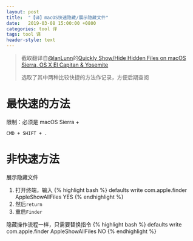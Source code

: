 ```yaml
---
layout: post
title:  "【译】macOS快速隐藏/展示隐藏文件"
date:   2019-03-08 15:00:00 +0800
categories: tool 译
tags: tool 译
header-style: text
---
```



>
> 截取翻译自[@lanLunn](https://twitter.com/IanLunn/)的[Quickly Show/Hide Hidden Files on macOS Sierra, OS X El Capitan & Yosemite](https://ianlunn.co.uk/articles/quickly-showhide-hidden-files-mac-os-x-mavericks/)
>
> 选取了其中两种比较快捷的方法作记录，方便后期查阅

# 最快速的方法

限制：必须是 macOS Sierra +

`CMD + SHIFT + .`


# 非快速方法

展示隐藏文件

1.  打开终端，输入
{% highlight bash %}
defaults write com.apple.finder AppleShowAllFiles YES
{% endhighlight %}
2.  然后`return`
3.  重启`Finder`

隐藏操作流程一样，只需要替换指令
{% highlight bash %}
defaults write com.apple.finder AppleShowAllFiles NO
{% endhighlight %}
